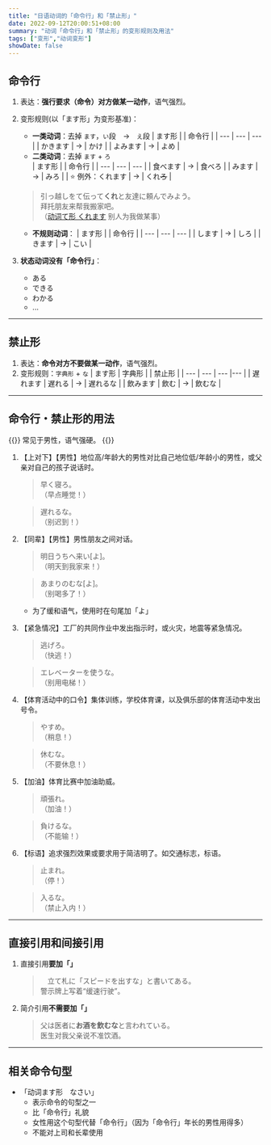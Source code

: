 ```yaml
---
title: "日语动词的「命令行」和「禁止形」"
date: 2022-09-12T20:00:51+08:00
summary: "动词「命令行」和「禁止形」的变形规则及用法"
tags: ["变形","动词变形"]
showDate: false
---
```


## 命令行
1. 表达：**强行要求（命令）对方做某一动作**，语气强烈。
2. 变形规则(以「ます形」为变形基准)：
    - **一类动词**：去掉 `ます`，`い`段　→　`え`段
    | ます形 |  | 命令行 |
    | --- | --- | --- |
    | かきます | → | かけ |
    | よみます | → | よめ |
    - **二类动词**：去掉 `ます` + `ろ`  
    | ます形 |  | 命令行 |
    | --- | --- | --- |
    | 食べます | → | 食べろ |
    | みます | → | みろ |
    | ⭐️ 例外：くれます | → | くれ~~ろ~~ |

    > 引っ越しをて伝って**くれ**と友達に頼んでみよう。  
    拜托朋友来帮我搬家吧。  
    （[动词て形 くれます](/minnano/24/#名词て形-あげますもらいますくれます) 别人为我做某事）

    - **不规则动词**：
    | ます形 |  | 命令行 |
    | --- | --- | --- |
    | します | → | しろ |
    | きます | → | こい |

3. **状态动词没有「命令行」**：
    - ある
    - できる
    - わかる
    - ...

---
## 禁止形
1. 表达：**命令对方不要做某一动作**，语气强烈。
2. 变形规则：`字典形` + `な`
    | ます形 | 字典形 |  | 禁止形 |
    | --- | --- | --- |--- |
    | 遅れます | 遅れる | → | 遅れるな |
    | 飲みます | 飲む | → | 飲むな |

---
## 命令行・禁止形的用法
{{<alert>}}
常见于男性，语气强硬。
{{</alert>}}

1. 【上对下】【男性】地位高/年龄大的男性对比自己地位低/年龄小的男性，或父亲对自己的孩子说话时。
    > 早く寝ろ。  
    （早点睡觉！）

    > 遅れるな。  
     （别迟到！）
2. 【同辈】【男性】男性朋友之间对话。
    > 明日うちへ来い[よ]。  
     （明天到我家来！）

    > あまりのむな[よ]。  
     （别喝多了！）

    - 为了缓和语气，使用时在句尾加「よ」
3. 【紧急情况】工厂的共同作业中发出指示时，或火灾，地震等紧急情况。
    > 逃げろ。  
     （快逃！）

    > エレベーターを使うな。  
     （别用电梯！）
4. 【体育活动中的口令】集体训练，学校体育课，以及俱乐部的体育活动中发出号令。
    > やすめ。  
     （稍息！）

    > 休むな。  
     （不要休息！）
5. 【加油】体育比赛中加油助威。
    > 頑張れ。  
     （加油！）

    > 負けるな。  
     （不能输！）
6. 【标语】追求强烈效果或要求用于简洁明了。如交通标志，标语。
    > 止まれ。  
     （停！）

    > 入るな。  
     （禁止入内！）

---
## 直接引用和间接引用
1. 直接引用**要加「」**
    >　立て札に「スピードを出すな」と書いてある。  
    警示牌上写着“缓速行驶”。

2. 简介引用**不需要加「」**
    > 父は医者に**お酒を飲むな**と言われている。  
    医生对我父亲说不准饮酒。

---
## 相关命令句型
- 「动词ます形　なさい」
    - 表示命令的句型之一
    - 比「命令行」礼貌
    - 女性用这个句型代替「命令行」（因为「命令行」年长的男性用得多）
    - 不能对上司和长辈使用